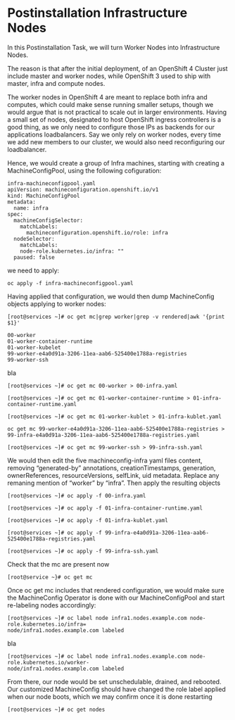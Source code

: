 # Postinstallation Infrastructure Nodes

In this Postinstallation Task, we will turn Worker Nodes into Infrastructure Nodes.

The reason is that after the initial deployment, of an OpenShift 4 Cluster just include master and worker nodes, while OpenShift 3 used to ship with master, infra and compute nodes.

The worker nodes in OpenShift 4 are meant to replace both infra and computes, which could make sense running smaller setups, though we would argue that is not practical to scale out in larger environments. Having a small set of nodes, designated to host OpenShift ingress controllers is a good thing, as we only need to configure those IPs as backends for our applications loadbalancers. Say we only rely on worker nodes, every time we add new members to our cluster, we would also need reconfiguring our loadbalancer.

Hence, we would create a group of Infra machines, starting with creating a MachineConfigPool, using the following cofiguration:

```
infra-machineconfigpool.yaml
apiVersion: machineconfiguration.openshift.io/v1
kind: MachineConfigPool
metadata:
  name: infra
spec:
  machineConfigSelector:
    matchLabels:
      machineconfiguration.openshift.io/role: infra
  nodeSelector:
    matchLabels:
    node-role.kubernetes.io/infra: ""
  paused: false
```

we need to apply:

```
oc apply -f infra-machineconfigpool.yaml
```

Having applied that configuration, we would then dump MachineConfig objects applying to worker nodes:

```
[root@services ~]# oc get mc|grep worker|grep -v rendered|awk '{print $1}'
```

```
00-worker
01-worker-container-runtime
01-worker-kubelet
99-worker-e4a0d91a-3206-11ea-aab6-525400e1788a-registries
99-worker-ssh
```

bla

```
[root@services ~]# oc get mc 00-worker > 00-infra.yaml
```

```
[root@services ~]# oc get mc 01-worker-container-runtime > 01-infra-container-runtime.yaml
```

```
[root@services ~]# oc get mc 01-worker-kublet > 01-infra-kublet.yaml
```

```
oc get mc 99-worker-e4a0d91a-3206-11ea-aab6-525400e1788a-registries > 99-infra-e4a0d91a-3206-11ea-aab6-525400e1788a-registries.yaml
```

```
[root@services ~]# oc get mc 99-worker-ssh > 99-infra-ssh.yaml
```

We would then edit the five machineconfig-infra yaml files content, removing
“generated-by” annotations,
creationTimestamps,
generation,
ownerReferences,
resourceVersions,
selfLink,
uid metadata.
Replace any remaning mention of “worker” by “infra”. Then apply the resulting objects

```
[root@services ~]# oc apply -f 00-infra.yaml
```

```
[root@services ~]# oc apply -f 01-infra-container-runtime.yaml
```

```
[root@services ~]# oc apply -f 01-infra-kublet.yaml
```

```
[root@services ~]# oc apply -f 99-infra-e4a0d91a-3206-11ea-aab6-525400e1788a-registries.yaml
```

```
[root@services ~]# oc apply -f 99-infra-ssh.yaml
```

Check that the mc are present now

```
[root@service ~}# oc get mc
```

Once oc get mc includes that rendered configuration, we would make sure the MachineConfig Operator is done with our MachineConfigPool and start re-labeling nodes accordingly:

```
[root@services ~]# oc label node infra1.nodes.example.com node-role.kubernetes.io/infra=
node/infra1.nodes.example.com labeled
```

bla

```
[root@services ~]# oc label node infra1.nodes.example.com node-role.kubernetes.io/worker-
node/infra1.nodes.example.com labeled
```

From there, our node would be set unschedulable, drained, and rebooted. Our customized MachineConfig should have changed the role label applied when our node boots, which we may confirm once it is done restarting

```
[root@services ~]# oc get nodes
```

```

```













